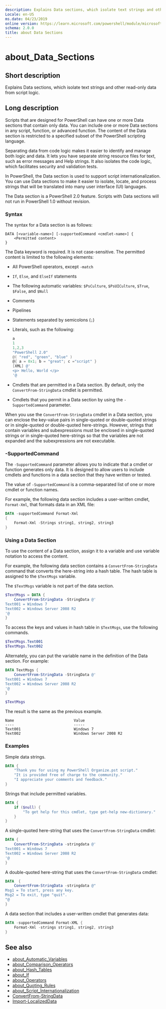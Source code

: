 ```yaml
---
description: Explains Data sections, which isolate text strings and other read-only data from script logic.
Locale: en-US
ms.date: 04/23/2019
online version: https://learn.microsoft.com/powershell/module/microsoft.powershell.core/about/about_data_sections?view=powershell-7.3&WT.mc_id=ps-gethelp
schema: 2.0.0
title: about Data Sections
---
```

# about_Data_Sections

## Short description
Explains Data sections, which isolate text strings and other read-only
data from script logic.

## Long description

Scripts that are designed for PowerShell can have one or more Data sections
that contain only data. You can include one or more Data sections in any
script, function, or advanced function. The content of the Data section is
restricted to a specified subset of the PowerShell scripting language.

Separating data from code logic makes it easier to identify and manage both
logic and data. It lets you have separate string resource files for text, such
as error messages and Help strings. It also isolates the code logic, which
facilitates security and validation tests.

In PowerShell, the Data section is used to support script internationalization.
You can use Data sections to make it easier to isolate, locate, and process
strings that will be translated into many user interface (UI) languages.

The Data section is a PowerShell 2.0 feature. Scripts with Data sections will
not run in PowerShell 1.0 without revision.

### Syntax

The syntax for a Data section is as follows:

```
DATA [<variable-name>] [-supportedCommand <cmdlet-name>] {
    <Permitted content>
}
```

The Data keyword is required. It is not case-sensitive. The permitted content
is limited to the following elements:

- All PowerShell operators, except `-match`
- `If`, `Else`, and `ElseIf` statements
- The following automatic variables: `$PsCulture`, `$PsUICulture`, `$True`,
  `$False`, and `$Null`
- Comments
- Pipelines
- Statements separated by semicolons (`;`)
- Literals, such as the following:

  ```powershell
  a
  1
  1,2,3
  "PowerShell 2.0"
  @( "red", "green", "blue" )
  @{ a = 0x1; b = "great"; c ="script" }
  [XML] @'
  <p> Hello, World </p>
  '@
  ```

- Cmdlets that are permitted in a Data section. By default, only the
  `ConvertFrom-StringData` cmdlet is permitted.
- Cmdlets that you permit in a Data section by using the `-SupportedCommand`
  parameter.

When you use the `ConvertFrom-StringData` cmdlet in a Data section, you can
enclose the key-value pairs in single-quoted or double-quoted strings or in
single-quoted or double-quoted here-strings. However, strings that contain
variables and subexpressions must be enclosed in single-quoted strings or in
single-quoted here-strings so that the variables are not expanded and the
subexpressions are not executable.

### -SupportedCommand

The `-SupportedCommand` parameter allows you to indicate that a cmdlet or
function generates only data. It is designed to allow users to include cmdlets
and functions in a data section that they have written or tested.

The value of `-SupportedCommand` is a comma-separated list of one or more
cmdlet or function names.

For example, the following data section includes a user-written cmdlet,
`Format-Xml`, that formats data in an XML file:

```powershell
DATA -supportedCommand Format-Xml
{
    Format-Xml -Strings string1, string2, string3
}
```

### Using a Data Section

To use the content of a Data section, assign it to a variable and use variable
notation to access the content.

For example, the following data section contains a `ConvertFrom-StringData`
command that converts the here-string into a hash table. The hash table is
assigned to the `$TextMsgs` variable.

The `$TextMsgs` variable is not part of the data section.

```powershell
$TextMsgs = DATA {
    ConvertFrom-StringData -StringData @'
Text001 = Windows 7
Text002 = Windows Server 2008 R2
'@
}
```

To access the keys and values in hash table in `$TextMsgs`, use the following
commands.

```powershell
$TextMsgs.Text001
$TextMsgs.Text002
```

Alternately, you can put the variable name in the definition of the Data section. For example:

```powershell
DATA TextMsgs {
    ConvertFrom-StringData -StringData @'
Text001 = Windows 7
Text002 = Windows Server 2008 R2
'@
}

$TextMsgs
```

The result is the same as the previous example.

```Output
Name                           Value
----                           -----
Text001                        Windows 7
Text002                        Windows Server 2008 R2
```

### Examples

Simple data strings.

```powershell
DATA {
    "Thank you for using my PowerShell Organize.pst script."
    "It is provided free of charge to the community."
    "I appreciate your comments and feedback."
}
```

Strings that include permitted variables.

```powershell
DATA {
    if ($null) {
        "To get help for this cmdlet, type get-help new-dictionary."
    }
}
```

A single-quoted here-string that uses the `ConvertFrom-StringData` cmdlet:

```powershell
DATA {
    ConvertFrom-StringData -stringdata @'
Text001 = Windows 7
Text002 = Windows Server 2008 R2
'@
}
```

A double-quoted here-string that uses the `ConvertFrom-StringData` cmdlet:

```powershell
DATA  {
    ConvertFrom-StringData -stringdata @"
Msg1 = To start, press any key.
Msg2 = To exit, type "quit".
"@
}
```

A data section that includes a user-written cmdlet that generates data:

```powershell
DATA -supportedCommand Format-XML {
    Format-Xml -strings string1, string2, string3
}
```

## See also

- [about_Automatic_Variables](about_Automatic_Variables.md)
- [about_Comparison_Operators](about_Comparison_Operators.md)
- [about_Hash_Tables](about_Hash_Tables.md)
- [about_If](about_If.md)
- [about_Operators](about_Operators.md)
- [about_Quoting_Rules](about_Quoting_Rules.md)
- [about_Script_Internationalization](about_Script_Internationalization.md)
- [ConvertFrom-StringData](xref:Microsoft.PowerShell.Utility.ConvertFrom-StringData)
- [Import-LocalizedData](xref:Microsoft.PowerShell.Utility.Import-LocalizedData)
